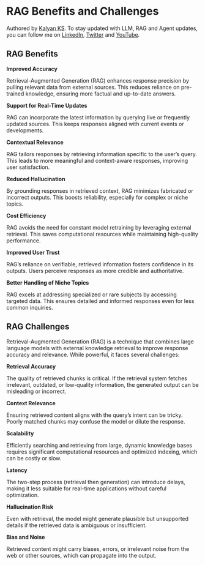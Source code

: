 # RAG Benefits and  Challenges

Authored by [Kalyan KS](https://www.linkedin.com/in/kalyanksnlp/). To stay updated with LLM, RAG and Agent updates, you can follow me on [LinkedIn](https://www.linkedin.com/in/kalyanksnlp/), [Twitter](https://x.com/kalyan_kpl) and [YouTube](https://youtube.com/@kalyanksnlp?si=ZdoC0WPN9TmAOvKB). 

## RAG Benefits

**Improved Accuracy**

 Retrieval-Augmented Generation (RAG) enhances response precision by pulling relevant data from external sources. This reduces reliance on pre-trained knowledge, ensuring more factual and up-to-date answers.

**Support for Real-Time Updates**

RAG can incorporate the latest information by querying live or frequently updated sources. This keeps responses aligned with current events or developments.

**Contextual Relevance**

RAG tailors responses by retrieving information specific to the user’s query. This leads to more meaningful and context-aware responses, improving user satisfaction.

**Reduced Hallucination**

By grounding responses in retrieved context, RAG minimizes fabricated or incorrect outputs. This boosts reliability, especially for complex or niche topics.

**Cost Efficiency**

RAG avoids the need for constant model retraining by leveraging external retrieval. This saves computational resources while maintaining high-quality performance.

**Improved User Trust**

RAG’s reliance on verifiable, retrieved information fosters confidence in its outputs. Users perceive responses as more credible and authoritative.

**Better Handling of Niche Topics**

RAG excels at addressing specialized or rare subjects by accessing targeted data. This ensures detailed and informed responses even for less common inquiries.

## RAG Challenges

Retrieval-Augmented Generation (RAG) is a technique that combines large language models with external knowledge retrieval to improve response accuracy and relevance. While powerful, it faces several challenges:

**Retrieval Accuracy**

The quality of retrieved chunks is critical. If the retrieval system fetches irrelevant, outdated, or low-quality information, the generated output can be misleading or incorrect.

**Context Relevance**

 Ensuring retrieved content aligns with the query’s intent can be tricky. Poorly matched chunks may confuse the model or dilute the response.

**Scalability**

Efficiently searching and retrieving from large, dynamic knowledge bases requires significant computational resources and optimized indexing, which can be costly or slow.

**Latency**

The two-step process (retrieval then generation) can introduce delays, making it less suitable for real-time applications without careful optimization.

**Hallucination Risk**

Even with retrieval, the model might generate plausible but unsupported details if the retrieved data is ambiguous or insufficient.

**Bias and Noise**

Retrieved content might carry biases, errors, or irrelevant noise from the web or other sources, which can propagate into the output.